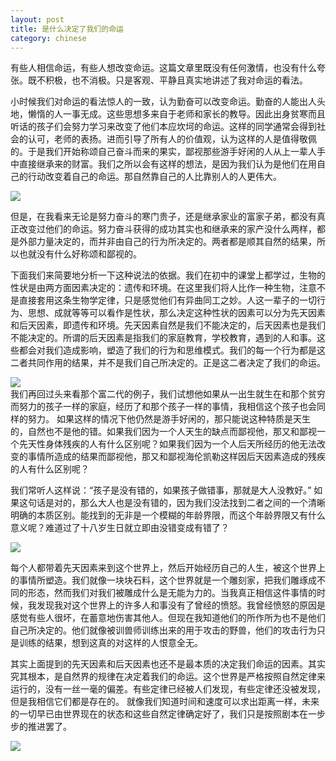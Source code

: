 ```yaml
---
layout: post
title: 是什么决定了我们的命运
category: chinese
---
```

有些人相信命运，有些人想改变命运。这篇文章里既没有任何激情，也没有什么夸张。既不积极，也不消极。只是客观、平静且真实地讲述了我对命运的看法。

小时候我们对命运的看法惊人的一致，认为勤奋可以改变命运。勤奋的人能出人头地，懒惰的人一事无成。这些思想多来自于老师和家长的教导。因此出身贫寒而且听话的孩子们会努力学习来改变了他们本应坎坷的命运。这样的同学通常会得到社会的认可，老师的表扬。进而引导了所有人的价值观，认为这样的人是值得敬佩的。于是我们开始称颂自己奋斗而来的果实，鄙视那些游手好闲的人从上一辈人手中直接继承来的财富。我们之所以会有这样的想法，是因为我们认为是他们在用自己的行动改变着自己的命运。那自然靠自己的人比靠别人的人更伟大。

<div class="row">
<div class="col-lg-12">
      <div class="thumbnail">
          <img src="{{site.img}}/fate1.jpg">
      </div>
</div>
</div>

但是，在我看来无论是努力奋斗的寒门贵子，还是继承家业的富家子弟，都没有真正改变过他们的命运。努力奋斗获得的成功其实也和继承来的家产没什么两样，都是外部力量决定的，而并非由自己的行为所决定的。两者都是顺其自然的结果，所以也就没有什么好称颂和鄙视的。

下面我们来简要地分析一下这种说法的依据。我们在初中的课堂上都学过，生物的性状是由两方面因素决定的：遗传和环境。在这里我们将人比作一种生物，注意不是直接套用这条生物学定律，只是感觉他们有异曲同工之妙。人这一辈子的一切行为、思想、成就等等可以看作是性状，那么决定这种性状的因素可以分为先天因素和后天因素，即遗传和环境。先天因素自然是我们不能决定的，后天因素也是我们不能决定的。所谓的后天因素是指我们的家庭教育，学校教育，遇到的人和事。这些都会对我们造成影响，塑造了我们的行为和思维模式。我们的每一个行为都是这二者共同作用的结果，并不是我们自己所决定的。正是这二者决定了我们的命运。

<div class="row">
<div class="col-lg-12">
      <div class="thumbnail">
          <img src="{{site.img}}/fate2.jpg">
      </div>
</div>
</div>
我们再回过头来看那个富二代的例子，我们试想他如果从一出生就生在和那个贫穷而努力的孩子一样的家庭，经历了和那个孩子一样的事情，我相信这个孩子也会同样的努力。 如果这样的情况下他仍然是游手好闲的，那只能说这种特质是天生的，自然也不是他的错。如果我们因为一个人天生的缺点而鄙视他，那又和鄙视一个先天性身体残疾的人有什么区别呢？如果我们因为一个人后天所经历的他无法改变的事情所造成的结果而鄙视他，那又和鄙视海伦凯勒这样因后天因素造成的残疾的人有什么区别呢？

我们常听人这样说：“孩子是没有错的，如果孩子做错事，那就是大人没教好。” 如果这句话是对的，那么大人也是没有错的，因为我们没法找到二者之间的一个清晰明确的本质区别。能找到的无非是一个模糊的年龄界限，而这个年龄界限又有什么意义呢？难道过了十八岁生日就立即由没错变成有错了？

<div class="row">
<div class="col-lg-12">
      <div class="thumbnail">
          <img src="{{site.img}}/fate3.jpg">
      </div>
</div>
</div>

每个人都带着先天因素来到这个世界上，然后开始经历自己的人生，被这个世界上的事情所塑造。我们就像一块块石料，这个世界就是一个雕刻家，把我们雕琢成不同的形态，然而我们对我们被雕成什么是无能为力的。当我真正相信这件事情的时候，我发现我对这个世界上的许多人和事没有了曾经的愤怒。我曾经愤怒的原因是感觉有些人很坏，在蓄意地伤害其他人。但现在我知道他们的所作所为也不是他们自己所决定的。他们就像被训兽师训练出来的用于攻击的野兽，他们的攻击行为只是训练的结果，想到这真的对这样的人恨意全无。

其实上面提到的先天因素和后天因素也还不是最本质的决定我们命运的因素。其实究其根本，是自然界的规律在决定着我们的命运。这个世界是严格按照自然定律来运行的，没有一丝一毫的偏差。有些定律已经被人们发现，有些定律还没被发现，但是我相信它们都是存在的。 就像我们知道时间和速度可以求出距离一样，未来的一切早已由世界现在的状态和这些自然定律确定好了，我们只是按照剧本在一步步的推进罢了。

<div class="row">
<div class="col-lg-12">
      <div class="thumbnail">
          <img src="{{site.img}}/fate4.jpg">
      </div>
</div>
</div>

